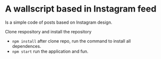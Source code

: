 # A wallscript based in Instagram feed
Is a simple code of posts based on Instagram design.

Clone respository and install the repository

* `npm install` after clone repo, run the command to install all dependences.
* `npm start` run the application and fun.